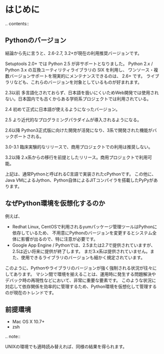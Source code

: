 はじめに
========

.. contents::

Pythonのバージョン
------------------

結論から先に言うと、2.6-2.7, 3.2+が現在の利用推奨バージョンです。

Setuptools 2.0+ では Python 2.5 が非サポートとなりました。
Python 2.x / Python 3.x の互換ユーティリティライブラリの SIX を利用し、
ワンソース・複数バージョンサポートを現実的にメンテナンスできるのは、 2.6+ です。
ライブラリなども、これらのバージョンを対象としているものが好まれます。

2.3以前
  多言語化されておらず、日本語を扱いにくいためWeb開発では使用されない。日本国内でも古くからある学術系プロジェクトでは利用されている。

2.4
  初めて正式に日本語が使えるようになったバージョン。

2.5
  より近代的なプログラミングパラダイムが導入されるようになる。

2.6以降
  Python3正式版に向けた開発が活発になり、3系で開発された機能がバックポートされる。

3.0-3.1
  臨床実験的なリリースで、商用プロジェクトでの利用は推奨しない。

3.2以降
  2.x系からの移行を前提としたリリース。商用プロジェクトで利用可能。

上記は、通常Pythonと呼ばれるC言語で実装されたcPythonです。
この他に、Java VMによるJython、Python自体によるJITコンパイラを搭載したPyPyがあります。

なぜPython環境を仮想化するのか
------------------------------

例えば、

- Redhat Linux, CentOSで利用されるyumパッケージ管理ツールはPythonに依存しているため、
  不用意にPythonのバージョンを変更するとシステム全体に影響が出るので、特に注意が必要です。
- Google App Engine / Pythonでは、2.5または2.7で提供されていますが、2.5は近い将来に提供が終了します。
  まだ3.x系は提供されていません。また、使用できるライブラリのバージョンも細かく規定されています。

このように、Pythonやライブラリのバージョンが強く強制される状況が往々にしてあります。
マシン間で環境を揃えることは、運用時に発生する問題解決やデバック時の再現性などにおいて、非常に重要な要素です。
このような状況に対応して依存関係を効率的に管理するため、Python環境を仮想化して管理するのが現在のトレンドです。

前提環境
--------

- Mac OS X 10.7+
- zsh

.. note::

  UNIXの環境でも適時読み替えれば、同様の結果を得られます。
